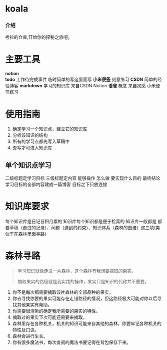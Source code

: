 # koala

### 介绍

考拉的仓库,开始你的探秘之旅吧。

# 主要工具

**notion**  
**todo**  工作待完成事件 临时简单的写这里面写
**小米便签**  刻意练习
**CSDN** 简单的经验博客
**markdown**  学习的知识库  来自CSDN Notion
**语雀**    概念  来自灵感 小米便签练习	



#  使用指南

1. 确定学习一个知识点，建立它的知识库
2. 分析该知识的结构
3. 所有的学习点都先写入草稿中
4. 誊写才可进入知识库

## 单个知识点学习
二级标题定学习目标
三级标题定内容 能够操作
怎么做
要实现什么目的
最终结论
学习目标的全部内容建成一篇博客 目标之下只放连接

# 知识库要求

每个知识库是日记日积月累的
知识库每个知识都是便于检索的
知识库一般都是 都要草稿（走过的记录）、问题（遇到的约束）、知识体系（森林的图谱）这三项(类似于在森林里面寻路)




# 森林寻路

> 学习知识就像走进一片森林，这个森林有我想要摘取的果实。
>
> 摘取果实的路径就是我实践的操作，果实只是知识的代称并不重要。

1. 你不是每次都需要摘取该片森林的全部品种的果实。
2. 你去寻找你要的果实可能存在走错路径的情况，但这路径极大可能对你以后寻找其他果实有帮助。
3. 你需要很清晰的确定我所需要的果实的特性。
4. 摘取过的果实下次可能还需要来摘取。
5. 森林里存在各种机关，机关的知识可能来自其他的森林，你要牢记各种机关的特性及口诀。
6. 森林会进行生长。
7. 你有很多魔法书，每次查阅的魔法书要记得在背包保存下来。

